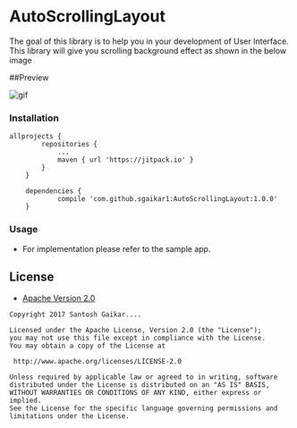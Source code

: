# AutoScrollingLayout


The goal of this library is to help you in your development of User Interface.
This library will give you scrolling background effect as shown in the below image

##Preview

![gif](https://github.com/sgaikar1/AutoScrollingLayout/blob/master/screen/screen1.gif)



### Installation

```
allprojects {
		repositories {
			...
			maven { url 'https://jitpack.io' }
		}
	}

	dependencies {
	        compile 'com.github.sgaikar1:AutoScrollingLayout:1.0.0'
	}

```

### Usage

* For implementation please refer to the sample app.
 
 
 ## License

* [Apache Version 2.0](http://www.apache.org/licenses/LICENSE-2.0.html)

```
Copyright 2017 Santosh Gaikar....

Licensed under the Apache License, Version 2.0 (the "License");
you may not use this file except in compliance with the License.
You may obtain a copy of the License at

 http://www.apache.org/licenses/LICENSE-2.0

Unless required by applicable law or agreed to in writing, software
distributed under the License is distributed on an "AS IS" BASIS,
WITHOUT WARRANTIES OR CONDITIONS OF ANY KIND, either express or implied.
See the License for the specific language governing permissions and
limitations under the License.
